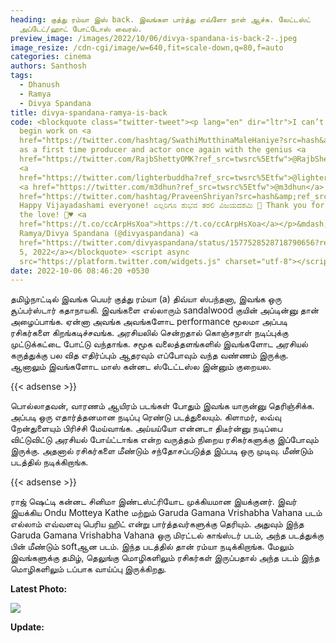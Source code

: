 ```yaml
---
heading: குத்து ரம்யா இஸ் back. இவங்கள பார்த்து எவ்ளோ நாள் ஆச்சு. லேட்டஸ்ட்
  அப்டேட்/ஹாட் போட்டோஸ் வைரல்.
preview_image: /images/2022/10/06/divya-spandana-is-back-2-.jpeg
image_resize: /cdn-cgi/image/w=640,fit=scale-down,q=80,f=auto
categories: cinema
authors: Santhosh
tags:
  - Dhanush
  - Ramya
  - Divya Spandana
title: divya-spandana-ramya-is-back
code: <blockquote class="twitter-tweet"><p lang="en" dir="ltr">I can’t wait to
  begin work on <a
  href="https://twitter.com/hashtag/SwathiMutthinaMaleHaniye?src=hash&amp;ref_src=twsrc%5Etfw">#SwathiMutthinaMaleHaniye</a>
  as a first time producer and actor once again with the genius <a
  href="https://twitter.com/RajbShettyOMK?ref_src=twsrc%5Etfw">@RajbShettyOMK</a>
  <a
  href="https://twitter.com/lighterbuddha?ref_src=twsrc%5Etfw">@lighterbuddha</a>
  <a href="https://twitter.com/m3dhun?ref_src=twsrc%5Etfw">@m3dhun</a> <a
  href="https://twitter.com/hashtag/PraveenShriyan?src=hash&amp;ref_src=twsrc%5Etfw">#PraveenShriyan</a>
  Happy Vijayadashami everyone! ಎಲ್ಲರಿಗೂ ಶುಭವ ತರಲಿ ವಿಜಯದಶಮಿ 🧡 Thank you for all
  the love! 🤗♥️ <a
  href="https://t.co/ccArpHsXoa">https://t.co/ccArpHsXoa</a></p>&mdash;
  Ramya/Divya Spandana (@divyaspandana) <a
  href="https://twitter.com/divyaspandana/status/1577528528718790656?ref_src=twsrc%5Etfw">October
  5, 2022</a></blockquote> <script async
  src="https://platform.twitter.com/widgets.js" charset="utf-8"></script>
date: 2022-10-06 08:46:20 +0530
---
```

தமிழ்நாட்டில் இவங்க பெயர் குத்து ரம்யா (a) திவ்யா ஸ்பந்தனா, இவங்க ஒரு சூப்பர்ஸ்டார் கதாநாயகி. இவங்களை எல்லாரும் sandalwood குயின் அப்டின்னு தான் அழைப்பாங்க. ஏன்னா அவங்க அவங்களோட performance மூலமா அப்படி ரசிகர்களை கிறங்கடிச்சவங்க. அரசியலில் சென்றதால் கொஞ்சநாள் நடிப்புக்கு முட்டுக்கட்டை போட்டு வந்தாங்க. சமூக வலைத்தளங்களில் இவங்களோட அரசியல் கருத்துக்கு பல வித எதிர்ப்பும் ஆதரவும் எப்போவும் வந்த வண்ணம் இருக்கு. ஆனாலும் இவங்களோட மாஸ் கன்னட ஸ்டேட்டஸ்ல இன்னும் குறையல.

{{< adsense >}}

பொல்லாதவன், வாரணம் ஆயிரம் படங்கள் போதும் இவங்க யாருன்னு தெரிஞ்சிக்க. அப்படி ஒரு எதார்த்தனமான நடிப்பு ரெண்டு படத்துலையும். கிளாமர், லவ்வு றேன்துளையும் பிரிச்சி மேய்வாங்க. அய்யய்யோ என்னடா திடீர்ன்னு நடிப்பை விட்டுவிட்டு அரசியல் போய்ட்டாங்க என்ற வருத்தம் நிறைய ரசிகர்களுக்கு இப்போவும் இருக்கு. அதனால் ரசிகர்களை மீண்டும் சந்தோசப்படுத்த இப்படி ஒரு முடிவு. மீண்டும் படத்தில் நடிக்கிறாங்க.

{{< adsense >}}

ராஜ் ஷெட்டி கன்னட சினிமா இண்டஸ்ட்ரியோட முக்கியமான இயக்குனர். இவர் இயக்கிய Ondu Motteya Kathe மற்றும் Garuda Gamana Vrishabha Vahana படம் எல்லாம் எவ்வளவு பெரிய ஹிட் என்று பார்த்தவர்களுக்கு தெரியும். அதுவும் இந்த Garuda Gamana Vrishabha Vahana ஒரு மிரட்டல் காங்ஸ்டர் படம், அந்த படத்துக்கு பின் மீண்டும் softஆன படம். இந்த படத்தில் தான் ரம்யா நடிக்கிறாங்க. மேலும் இவங்களுக்கு தமிழ், தெலுங்கு மொழிகளிலும் ரசிகர்கள் இருப்பதால் அந்த படம் இந்த மொழிகளிலும் டப்பாக வாய்ப்பு இருக்கிறது.

**Latest Photo:**

![](/images/2022/10/06/divya-spandana-is-back-1-.jpeg)

**U﻿pdate:**